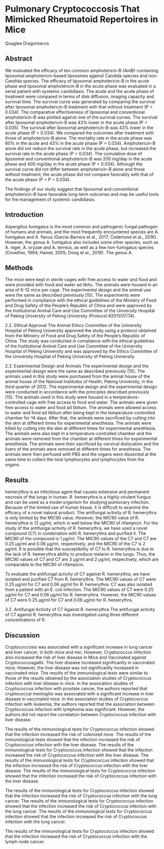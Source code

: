 # Pulmonary Cryptococcosis That Mimicked Rheumatoid Repertoires in Mice
Quaglee Dragontacos


## Abstract
We evaluated the efficacy of ten common amphotericin-B (AmB)-containing liposomal amphotericin-based liposomes against Candida species and non-Candida species. The efficacy of liposomal amphotericin-B in the acute phase and liposomal amphotericin-B in the acute phase was evaluated in a serial patient with systemic candidiasis. The acute and the acute phase of treatment were compared in terms of disk diffusion, imaging capacity and survival time. The survival curve was generated by comparing the survival after liposomal amphotericin-B treatment with that without treatment (P = 0.034). The comparative effectiveness of liposomal and conventional amphotericin-B was plotted against one of the survival curves. The survival after liposomal amphotericin-B was 43% lower in the acute phase (P = 0.035). The survival after liposomal amphotericin-B was 43% lower in the acute phase (P = 0.034). We compared the outcomes after treatment with those of amphotericin-B alone. The mortality rate in the acute phase was 60% in the acute and 43% in the acute phase (P = 0.034). Amphotericin-B alone did not reduce the survival rate in the acute phase, but increased the survival rate in the acute phase (P = 0.034). The cumulative dose of liposomal and conventional amphotericin-B was 200 mg/day in the acute phase and 400 mg/day in the acute phase (P = 0.034). Although the survival curve did not differ between amphotericin-B alone and those without treatment, the acute phase did not compare favorably with that of the acute phase (P = P = 0.034).

The findings of our study suggest that liposomal and conventional amphotericin-B have favorable long-term outcomes and may be useful tools for the management of systemic candidiasis.


## Introduction
Aspergillus fumigatus is the most common and pathogenic fungal pathogen of humans and animals, and the most frequently encountered species are A. fumigatus and A. flavus (Garcia-Barrera et al., 2017; Cederlund et al., 2016). However, the genus A. fumigatus also includes some other species, such as A. niger, A. oryzae and A. terreus, as well as a few non-fumigatus species (Crowther, 1994; Hamel, 2005; Dong et al., 2016). The genus A.


## Methods
The mice were kept in sterile cages with free access to water and food and were provided with food and water ad libitu. The animals were housed in an area of 6-12 mice per cage. The experimental design and the animal use were the same as described previously [15]. The experiments were performed in compliance with the ethical guidelines of the Ministry of Food and Drug Safety of the People’s Republic of China and were approved by the Institutional Animal Care and Use Committee of the University Hospital of Peking University of Peking University (Protocol #2011/07/74).

2.2. Ethical Approval
The Animal Ethics Committee of the University Hospital of Peking University approved the study using a protocol obtained from the Ministry of Food and Drug Safety of the People’s Republic of China. The study was conducted in compliance with the ethical guidelines of the Institutional Animal Care and Use Committee of the University Hospital of Peking University and was approved by the Ethics Committee of the University Hospital of Peking University of Peking University.

2.3. Experimental Design and Animals
The experimental design and the experimental design were the same as described previously [15]. The animals used in this study were purchased from the animal house of the animal house of the National Institutes of Health, Peking University, in the third quarter of 2012. The experimental design and the experimental design were conducted in accordance with the principles described previously [15]. The animals used in this study were housed in a temperature-controlled cage with free access to food and water. The animals were given free access to water and food ad libitum. The animals were allowed access to water and food ad libitum after being kept in the temperature-controlled chamber for 14 days. After that, the animals were sacrificed by cutting into the skin at different times for experimental anesthesia. The animals were killed by cutting into the skin at different times for experimental anesthesia. The animals were also kept in a temperature-controlled chamber and the animals were removed from the chamber at different times for experimental anesthesia. The animals were then sacrificed by cervical dislocation and the livers of the animals were removed at different times for anesthesia. The animals were then perfused with PBS and the organs were dissected at the same time to collect the total lymphocytes and lymphocytes from the organs.


## Results
hemerythra is an infectious agent that causes extensive and permanent necrosis of the lungs in human. R. hemerythra is a highly virulent fungus and can be used as a model organism for studying pulmonary infection. Because of the limited use of human tissue, it is difficult to examine the efficacy of a novel natural product. The antifungal activity of R. hemerythra is only limited by the MIC90 value. However, the MIC90 value of R. hemerythra is 12 µg/ml, which is well below the MIC90 of rifampicin. For the study of the antifungal activity of R. hemerythra, we have used a novel compound (C7) in combination with R. hemerythra and purified it. The MIC90 of the compound is 1 µg/ml. The MIC90 values of the C7 and C7 are 0.25 µg/ml and 0.06 µg/ml, respectively, and the MIC90 of the C7 is 2 µg/ml. It is possible that the susceptibility of C7 to R. hemerythra is due to the lack of R. hemerythra ability to produce melanin in the lungs. Thus, the MIC90 values of C7 and C7 are 3 µg/ml and 2 µg/ml, respectively, which are comparable to the MIC90 of rifampicin.

To evaluate the antifungal activity of C7 against R. hemerythra, we have isolated and purified C7 from R. hemerythra. The MIC90 values of C7 were 0.25 µg/ml for C7 and 0.06 µg/ml for R. hemerythra. C7 was also isolated from a patient with an E. coli infection. The MIC90 values of C7 were 0.25 µg/ml for C7 and 0.06 µg/ml for R. hemerythra. However, the MIC90 values of C7 were 0.25 µg/ml for C7 and 0.06 µg/ml for R. hemerythra.

3.2. Antifungal Activity of C7 Against R. hemerythra
The antifungal activity of C7 against R. hemerythra was investigated using three different concentrations of R.


## Discussion
Cryptococcosis was associated with a significant increase in lung cancer and liver cancer, in both mice and mic. However, Cryptococcus infection also increased the risk of liver disease in Mice and Vaccinated against Cryptococcusgattii. The liver disease increased significantly in vaccinated mice. However, the liver disease was not significantly increased in vaccinated mice. The results of the immunological tests were similar to those of the results obtained by the association studies of Cryptococcus infection with liver disease in mice. In the association studies of Cryptococcus infection with prostate cancer, the authors reported that cryptococcal meningitis was associated with a significant increase in liver disease in vaccinated mice. In the association studies of Cryptococcus infection with leukemia, the authors reported that the association between Cryptococcus infection with lymphoma was significant. However, the authors did not report the correlation between Cryptococcus infection with liver disease.

The results of the immunological tests for Cryptococcus infection showed that the infection increased the risk of colonized mice. The results of the immunological tests showed that the infection increased the risk of Cryptococcus infection with the liver disease. The results of the immunological tests for Cryptococcus infection showed that the infection increased the risk of Cryptococcus infection with the liver disease. The results of the immunological tests for Cryptococcus infection showed that the infection increased the risk of Cryptococcus infection with the liver disease. The results of the immunological tests for Cryptococcus infection showed that the infection increased the risk of Cryptococcus infection with the liver disease.

The results of the immunological tests for Cryptococcus infection showed that the infection increased the risk of Cryptococcus infection with the lung cancer. The results of the immunological tests for Cryptococcus infection showed that the infection increased the risk of Cryptococcus infection with the lung cancer. The results of the immunological tests for Cryptococcus infection showed that the infection increased the risk of Cryptococcus infection with the lung cancer.

The results of the immunological tests for Cryptococcus infection showed that the infection increased the risk of Cryptococcus infection with the lymph node cancer.
